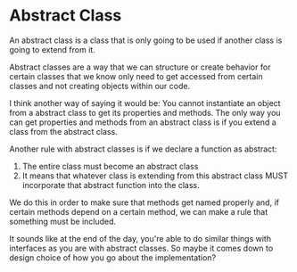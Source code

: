 # Abstract Class
An abstract class is a class that is only going to be used if another class is going to extend from it. 

Abstract classes are a way that we can structure or create behavior for certain classes that we know only need to get accessed from certain classes and not creating objects within our code. 

I think another way of saying it would be:
You cannot instantiate an object from a abstract class to get its properties and methods. The only way you can get properties and methods from an abstract class is if you extend a class from the abstract class.

Another rule with abstract classes is if we declare a function as abstract:

1. The entire class must become an abstract class
2. It means that whatever class is extending from this abstract class MUST incorporate that abstract function into the class.

We do this in order to make sure that methods get named properly and, if certain methods depend on a certain method, we can make a rule that something must be included. 

It sounds like at the end of the day, you're able to do similar things with interfaces as you are with abstract classes. So maybe it comes down to design choice of how you go about the implementation? 